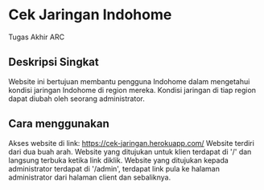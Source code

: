 # Cek Jaringan Indohome
Tugas Akhir ARC 
## Deskripsi Singkat
Website ini bertujuan membantu pengguna Indohome dalam mengetahui kondisi jaringan Indohome di region mereka. 
Kondisi jaringan di tiap region dapat diubah oleh seorang administrator.
## Cara menggunakan
Akses website di link: https://cek-jaringan.herokuapp.com/
Website terdiri dari dua buah arah. Website yang ditujukan untuk klien terdapat di '/' dan langsung terbuka ketika link diklik. Website yang ditujukan kepada administrator
terdapat di '/admin', terdapat link pula ke halaman administrator dari halaman client dan sebaliknya.



